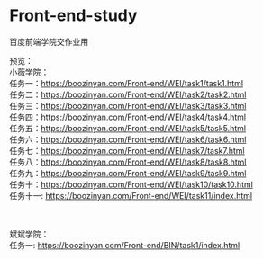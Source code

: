 # Front-end-study
百度前端学院交作业用


预览： <br>
小薇学院：<br>
    任务一：https://boozinyan.com/Front-end/WEI/task1/task1.html <br>
    任务二：https://boozinyan.com/Front-end/WEI/task2/task2.html <br>
    任务三：https://boozinyan.com/Front-end/WEI/task3/task3.html <br>
    任务四：https://boozinyan.com/Front-end/WEI/task4/task4.html <br>
    任务五：https://boozinyan.com/Front-end/WEI/task5/task5.html <br>
    任务六：https://boozinyan.com/Front-end/WEI/task6/task6.html <br>
    任务七：https://boozinyan.com/Front-end/WEI/task7/task7.html <br>
    任务八：https://boozinyan.com/Front-end/WEI/task8/task8.html <br>
    任务九：https://boozinyan.com/Front-end/WEI/task9/task9.html <br>
    任务十：https://boozinyan.com/Front-end/WEI/task10/task10.html <br>
    任务十一: https://boozinyan.com/Front-end/WEI/task11/index.html <br>

<br><br>
斌斌学院：<br>
    任务一: https://boozinyan.com/Front-end/BIN/task1/index.html <br>
    